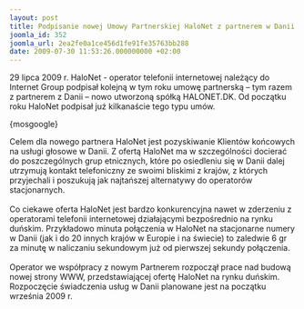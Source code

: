 ```yaml
---
layout: post
title: Podpisanie nowej Umowy Partnerskiej HaloNet z partnerem w Danii
joomla_id: 352
joomla_url: 2ea2fe0a1ce456d1fe91fe35763bb288
date: 2009-07-30 11:53:26.000000000 +02:00
---
```

29 lipca 2009 r. HaloNet - operator telefonii internetowej należący do Internet Group podpisał kolejną w tym roku umowę partnerską &ndash; tym razem z partnerem z Danii &ndash; nowo utworzoną sp&oacute;łką HALONET.DK. Od początku roku HaloNet podpisał już kilkanaście tego typu um&oacute;w.<p>{mosgoogle}</p><p>Celem dla nowego partnera HaloNet jest pozyskiwanie Klient&oacute;w końcowych na usługi głosowe w Danii. Z ofertą HaloNet ma w szczeg&oacute;lności docierać do poszczeg&oacute;lnych grup etnicznych, kt&oacute;re po osiedleniu się w Danii dalej utrzymują kontakt telefoniczny ze swoimi bliskimi z kraj&oacute;w, z kt&oacute;rych przyjechali i poszukują jak najtańszej alternatywy do operator&oacute;w stacjonarnych.<br /><br />Co ciekawe oferta HaloNet jest bardzo konkurencyjna nawet w zderzeniu z operatorami telefonii internetowej działającymi bezpośrednio na rynku duńskim. Przykładowo minuta połączenia w HaloNet na stacjonarne numery w Danii (jak i do 20 innych kraj&oacute;w w Europie i na świecie) to zaledwie 6 gr za minutę w naliczaniu sekundowym już od pierwszej sekundy połączenia.<br /><br />Operator we wsp&oacute;łpracy z nowym Partnerem rozpoczął prace nad budową nowej strony WWW, przedstawiającej ofertę HaloNet na rynku duńskim. Rozpoczęcie świadczenia usług w Danii planowane jest na początku września 2009 r. </p>
